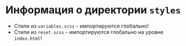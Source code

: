 # Информация о директории `styles`

- Стили из `variables.scss` - импортируются глобально!
- Стили из `reset.scss` - импортируются глобально на уровне `index.html`!
